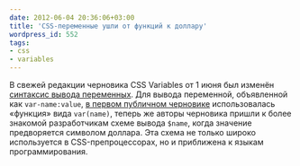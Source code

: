 ```yaml
---
date: 2012-06-04 20:36:06+03:00
title: 'CSS-переменные ушли от функций к доллару'
wordpress_id: 552
tags:
- css
- variables
---
```


В свежей редакции черновика CSS Variables от 1 июня был изменён [синтаксис вывода переменных][1]. Для вывода переменной, объявленной как `var-name:value`, [в первом публичном черновике][2] использовалась «функция» вида `var(name)`, теперь же авторы черновика пришли к более знакомой разработчикам схеме вывода `$name`, когда значение предворяется символом доллара. Эта схема не только широко используется в CSS-препроцессорах, но и приближена к языкам программирования.

[1]: http://dev.w3.org/csswg/css-variables/#variable-property
[2]: http://web-standards.ru/news/530/
